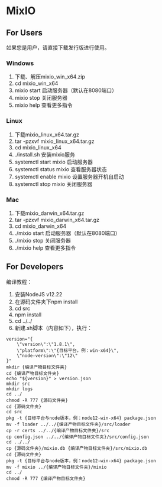 # MixIO

## For Users
如果您是用户，请直接下载发行版进行使用。
### Windows
1. 下载、解压mixio_win_x64.zip
2. cd mixio_win_x64
3. mixio start 启动服务器（默认在8080端口）
4. mixio stop 关闭服务器
5. mixio help 查看更多指令
### Linux
1. 下载mixio_linux_x64.tar.gz
2. tar -pzxvf mixio_linux_x64.tar.gz
3. cd mixio_linux_x64
4. ./install.sh 安装mixio服务
5. systemctl start mixio 启动服务器
6. systemctl status mixio 查看服务器状态
7. systemctl enable mixio 设置服务器开机自启动
8. systemctl stop mixio 关闭服务器
### Mac
1. 下载mixio_darwin_x64.tar.gz
2. tar -pzxvf mixio_darwin_x64.tar.gz
3. cd mixio_darwin_x64
4. ./mixio start 启动服务器（默认在8080端口）
5. ./mixio stop 关闭服务器
6. ./mixio help 查看更多指令

## For Developers
编译教程：
1. 安装NodeJS v12.22
2. 在源码文件夹下npm install
3. cd src
4. npm install
5. cd ../../
6. 新建.sh脚本（内容如下），执行：

```
version="{
    \"version\":\"1.8.1\",
    \"platform\":\"{目标平台，例：win-x64}\",
    \"node-version\":\"12\"
}"
mkdir {编译产物目标文件夹}
cd {编译产物目标文件夹}
echo "${version}" > version.json
mkdir src
mkdir logs
cd ../
chmod -R 777 {源码文件夹}
cd {源码文件夹}
cd src
pkg -t {目标平台与node版本，例：node12-win-x64} package.json
mv -f loader ../../{编译产物目标文件夹}/src/loader
cp -r certs ../../{编译产物目标文件夹}/src
cp config.json ../../{编译产物目标文件夹}/src/config.json
cd ../../
cp {源码文件夹}/mixio.db {编译产物目标文件夹}/src/mixio.db
cd {源码文件夹}
pkg -t {目标平台与node版本，例：node12-win-x64} package.json
mv -f mixio ../{编译产物目标文件夹}/mixio
cd ../
chmod -R 777 {编译产物目标文件夹}
```
